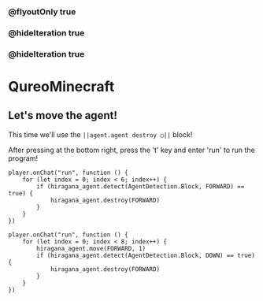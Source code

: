 ### @flyoutOnly true
### @hideIteration true
### @hideIteration true
# QureoMinecraft

## Let's move the agent!

This time we'll use the ``||agent.agent destroy ◯||`` block!

After pressing [](https://raw.githubusercontent.com/camp-minecraft/TechkidsCampTutorial/master/images/playbutton.png) at the bottom right, press the 't' key and enter 'run' to run the program!
```template
player.onChat("run", function () {
    for (let index = 0; index < 6; index++) {
        if (hiragana_agent.detect(AgentDetection.Block, FORWARD) == true) {
            hiragana_agent.destroy(FORWARD)
        }
    }
})
```
```ghost
player.onChat("run", function () {
    for (let index = 0; index < 8; index++) {
        hiragana_agent.move(FORWARD, 1)
        if (hiragana_agent.detect(AgentDetection.Block, DOWN) == true) {
            hiragana_agent.destroy(FORWARD)
        }
    }
})
```